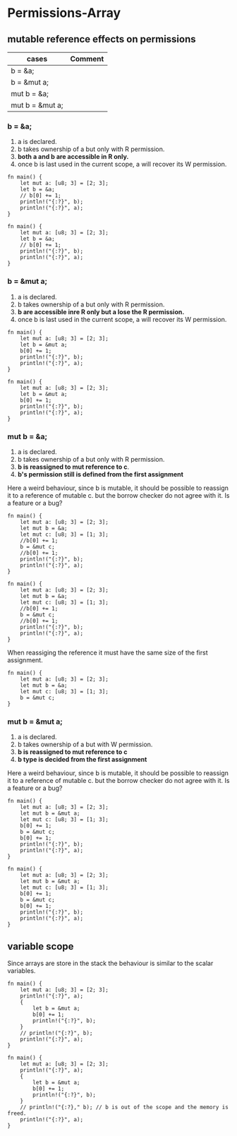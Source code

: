 # Permissions-Array

## mutable reference effects on permissions

| cases | Comment |
| ------------- | -------------- |
| b = &a;       |   |
| b = &mut a;   |   |
| mut b = &a;   |   |
| mut b = &mut a;|  |

### b = &a;
1. a is declared.  
2. b takes ownership of a but only with R permission.
3. **both a and b are accessible in R only.**
4. once b is last used in the current scope, a will recover its W permission.

```aquascope,interpreter+permissions,boundaries,stepper,horizontal
fn main() {
    let mut a: [u8; 3] = [2; 3];
    let b = &a;
    // b[0] += 1;
    println!("{:?}", b);
    println!("{:?}", a);
}
```

```rust,editable
fn main() {
    let mut a: [u8; 3] = [2; 3];
    let b = &a;
    // b[0] += 1;
    println!("{:?}", b);
    println!("{:?}", a);
}
```

### b = &mut a;
1. a is declared.
2. b takes ownership of a but only with R permission.
3. **b are accessible inre R only but a lose the R permission.**
4. once b is last used in the current scope, a will recover its W permission.

```aquascope,interpreter+permissions,boundaries,stepper,horizontal
fn main() {
    let mut a: [u8; 3] = [2; 3];
    let b = &mut a;
    b[0] += 1;
    println!("{:?}", b);
    println!("{:?}", a);
}
```

```rust,editable
fn main() {
    let mut a: [u8; 3] = [2; 3];
    let b = &mut a;
    b[0] += 1;
    println!("{:?}", b);
    println!("{:?}", a);
}
```

### mut b = &a;
1. a is declared.
2. b takes ownership of a but only with R permission.
3. **b is reassigned to mut reference to c**.
4. **b's permission still is defined from the first assignment**

<div class="warning">
    Here a weird behaviour, since b is mutable, it should be possible to reassign it to a reference of mutable c. but
    the borrow checker do not agree with it. Is a feature or a bug?
</div>

```aquascope,interpreter+permissions,boundaries,stepper,horizontal
fn main() {
    let mut a: [u8; 3] = [2; 3];
    let mut b = &a;
    let mut c: [u8; 3] = [1; 3];
    //b[0] += 1;
    b = &mut c;
    //b[0] += 1;
    println!("{:?}", b);
    println!("{:?}", a);
}
```

```rust,editable
fn main() {
    let mut a: [u8; 3] = [2; 3];
    let mut b = &a;
    let mut c: [u8; 3] = [1; 3];
    //b[0] += 1;
    b = &mut c;
    //b[0] += 1;
    println!("{:?}", b);
    println!("{:?}", a);
}
```

<div class="warning">
    When reassiging the reference it must have the same size of the first assignment.
</div>

```rust,editable
fn main() {
    let mut a: [u8; 3] = [2; 3];
    let mut b = &a;
    let mut c: [u8; 3] = [1; 3];
    b = &mut c;
}
```

### mut b = &mut a;
1. a is declared.
2. b takes ownership of a but with W permission.
3. **b is reassigned to mut reference to c**
4. **b type is decided from the first assignment**

<div class="warning">
    Here a weird behaviour, since b is mutable, it should be possible to reassign it to a reference of mutable c. but
    the borrow checker do not agree with it. Is a feature or a bug?
</div>

```aquascope,interpreter+permissions,boundaries,stepper,horizontal
fn main() {
    let mut a: [u8; 3] = [2; 3];
    let mut b = &mut a;
    let mut c: [u8; 3] = [1; 3];
    b[0] += 1;
    b = &mut c;
    b[0] += 1;
    println!("{:?}", b);
    println!("{:?}", a);
}
```

```rust,editable
fn main() {
    let mut a: [u8; 3] = [2; 3];
    let mut b = &mut a;
    let mut c: [u8; 3] = [1; 3];
    b[0] += 1;
    b = &mut c;
    b[0] += 1;
    println!("{:?}", b);
    println!("{:?}", a);
}
```
## variable scope
Since arrays are store in the stack the behaviour is similar to the scalar variables.

```aquascope,interpreter+permissions,boundaries,stepper,horizontal
fn main() {
    let mut a: [u8; 3] = [2; 3];
    println!("{:?}", a);
    {
        let b = &mut a;
        b[0] += 1;
        println!("{:?}", b);
    }
    // println!("{:?}", b);
    println!("{:?}", a);
}
```

```rust,editable
fn main() {
    let mut a: [u8; 3] = [2; 3];
    println!("{:?}", a);
    {
        let b = &mut a;
        b[0] += 1;
        println!("{:?}", b);
    }
    // println!("{:?}," b); // b is out of the scope and the memory is freed.
    println!("{:?}", a);
}
```

